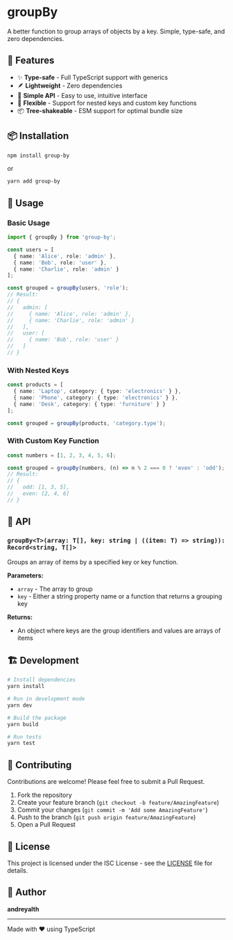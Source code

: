# groupBy

A better function to group arrays of objects by a key. Simple, type-safe, and zero dependencies.

## 🚀 Features

- ✨ **Type-safe** - Full TypeScript support with generics
- 🪶 **Lightweight** - Zero dependencies
- 🎯 **Simple API** - Easy to use, intuitive interface
- 🔧 **Flexible** - Support for nested keys and custom key functions
- 📦 **Tree-shakeable** - ESM support for optimal bundle size

## 📦 Installation

```bash
npm install group-by
```

or

```bash
yarn add group-by
```

## 🔨 Usage

### Basic Usage

```typescript
import { groupBy } from 'group-by';

const users = [
  { name: 'Alice', role: 'admin' },
  { name: 'Bob', role: 'user' },
  { name: 'Charlie', role: 'admin' }
];

const grouped = groupBy(users, 'role');
// Result:
// {
//   admin: [
//     { name: 'Alice', role: 'admin' },
//     { name: 'Charlie', role: 'admin' }
//   ],
//   user: [
//     { name: 'Bob', role: 'user' }
//   ]
// }
```

### With Nested Keys

```typescript
const products = [
  { name: 'Laptop', category: { type: 'electronics' } },
  { name: 'Phone', category: { type: 'electronics' } },
  { name: 'Desk', category: { type: 'furniture' } }
];

const grouped = groupBy(products, 'category.type');
```

### With Custom Key Function

```typescript
const numbers = [1, 2, 3, 4, 5, 6];

const grouped = groupBy(numbers, (n) => n % 2 === 0 ? 'even' : 'odd');
// Result:
// {
//   odd: [1, 3, 5],
//   even: [2, 4, 6]
// }
```

## 📖 API

### `groupBy<T>(array: T[], key: string | ((item: T) => string)): Record<string, T[]>`

Groups an array of items by a specified key or key function.

**Parameters:**
- `array` - The array to group
- `key` - Either a string property name or a function that returns a grouping key

**Returns:**
- An object where keys are the group identifiers and values are arrays of items

## 🏗️ Development

```bash
# Install dependencies
yarn install

# Run in development mode
yarn dev

# Build the package
yarn build

# Run tests
yarn test
```

## 🤝 Contributing

Contributions are welcome! Please feel free to submit a Pull Request.

1. Fork the repository
2. Create your feature branch (`git checkout -b feature/AmazingFeature`)
3. Commit your changes (`git commit -m 'Add some AmazingFeature'`)
4. Push to the branch (`git push origin feature/AmazingFeature`)
5. Open a Pull Request

## 📄 License

This project is licensed under the ISC License - see the [LICENSE](LICENSE) file for details.

## 👤 Author

**andreyalth**

---

Made with ❤️ using TypeScript